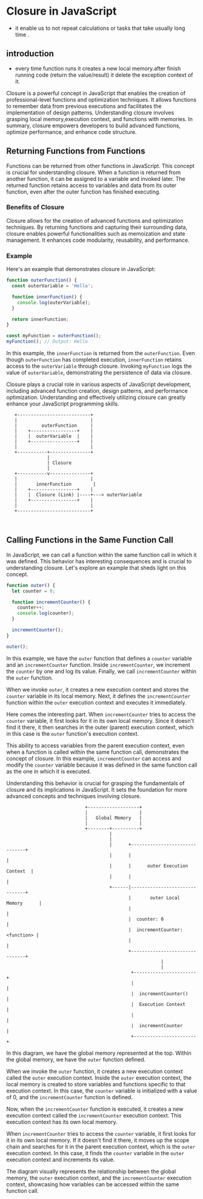 # Closure in JavaScript
- it enable us to not repeat calculations or tasks that take usually long time .

## introduction
- every time function runs it creates a new local memory.after finish running code (return the value/result) it delete the exception context of it.

Closure is a powerful concept in JavaScript that enables the creation of professional-level functions and optimization techniques.
It allows functions to remember data from previous executions and facilitates the implementation of design patterns.
Understanding closure involves grasping local memory,execution context, and functions with memories. In summary, closure empowers developers to build advanced functions, optimize performance, and enhance code structure.


## Returning Functions from Functions

Functions can be returned from other functions in JavaScript. This concept is crucial for understanding closure. When a function is returned from another function, it can be assigned to a variable and invoked later. The returned function retains access to variables and data from its outer function, even after the outer function has finished executing.

### Benefits of Closure

Closure allows for the creation of advanced functions and optimization techniques. By returning functions and capturing their surrounding data, closure enables powerful functionalities such as memoization and state management. It enhances code modularity, reusability, and performance.

### Example

Here's an example that demonstrates closure in JavaScript:

```javascript
function outerFunction() {
  const outerVariable = 'Hello';

  function innerFunction() {
    console.log(outerVariable);
  }

  return innerFunction;
}

const myFunction = outerFunction();
myFunction(); // Output: Hello
```

In this example, the `innerFunction` is returned from the `outerFunction`. Even though `outerFunction` has completed execution, `innerFunction` retains access to the `outerVariable` through closure. Invoking `myFunction` logs the value of `outerVariable`, demonstrating the persistence of data via closure.

Closure plays a crucial role in various aspects of JavaScript development, including advanced function creation, design patterns, and performance optimization. Understanding and effectively utilizing closure can greatly enhance your JavaScript programming skills.



```
   +---------------------------+
   |                           |
   |         outerFunction     |
   |    +-----------------+    |
   |    |  outerVariable  |    |
   |    +-----------------+    |
   |                           |
   +-----------+---------------+
               |
               | Closure
               |
   +-----------v---------------+
   |                           |
   |       innerFunction        |
   |    +-----------------+    |
   |    |  Closure (Link) |----+---> outerVariable
   |    +-----------------+    |
   |                           |
   +---------------------------+



```


## Calling Functions in the Same Function Call

In JavaScript, we can call a function within the same function call in which it was defined. This behavior has interesting consequences and is crucial to understanding closure. Let's explore an example that sheds light on this concept.

```javascript
function outer() {
  let counter = 0;

  function incrementCounter() {
    counter++;
    console.log(counter);
  }

  incrementCounter();
}

outer();
```

In this example, we have the `outer` function that defines a `counter` variable and an `incrementCounter` function. Inside `incrementCounter`, we increment the `counter` by one and log its value. Finally, we call `incrementCounter` within the `outer` function.

When we invoke `outer`, it creates a new execution context and stores the `counter` variable in its local memory. Next, it defines the `incrementCounter` function within the `outer` execution context and executes it immediately.

Here comes the interesting part. When `incrementCounter` tries to access the `counter` variable, it first looks for it in its own local memory. Since it doesn't find it there, it then searches in the outer (parent) execution context, which in this case is the `outer` function's execution context.

This ability to access variables from the parent execution context, even when a function is called within the same function call, demonstrates the concept of closure. In this example, `incrementCounter` can access and modify the `counter` variable because it was defined in the same function call as the one in which it is executed.

Understanding this behavior is crucial for grasping the fundamentals of closure and its implications in JavaScript. It sets the foundation for more advanced concepts and techniques involving closure.


```
                             +-------------------+
                             |                   |
                             |   Global Memory   |
                             |                   |
                             +--------+----------+
                                      |
                                      |
                                      |      +-------------------------------+
                                      |      |                               |
                                      |      |      outer Execution Context  |
                                      |      |                               |
                                      +------|-------------------------------+
                                             |       outer Local Memory      |
                                             |                               |
                                             |  counter: 0                   |
                                             |  incrementCounter: <function> |
                                             |                               |
                                             +-------------------------------+
                                                         |
                                                         |
                                              +-----------------------+
                                              |                       |
                                              |  incrementCounter()   |
                                              |  Execution Context    |
                                              |                       |
                                              |  incrementCounter     |
                                              +-----------------------+
```

In this diagram, we have the global memory represented at the top. Within the global memory, we have the `outer` function defined.

When we invoke the `outer` function, it creates a new execution context called the `outer` execution context. Inside the `outer` execution context, the local memory is created to store variables and functions specific to that execution context. In this case, the `counter` variable is initialized with a value of 0, and the `incrementCounter` function is defined.

Now, when the `incrementCounter` function is executed, it creates a new execution context called the `incrementCounter` execution context. This execution context has its own local memory.

When `incrementCounter` tries to access the `counter` variable, it first looks for it in its own local memory. If it doesn't find it there, it moves up the scope chain and searches for it in the parent execution context, which is the `outer` execution context. In this case, it finds the `counter` variable in the `outer` execution context and increments its value.

The diagram visually represents the relationship between the global memory, the `outer` execution context, and the `incrementCounter` execution context, showcasing how variables can be accessed within the same function call.



